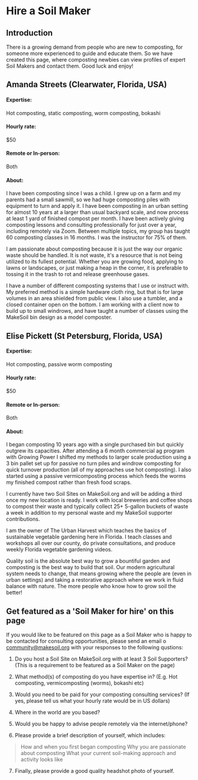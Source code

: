 # Hire a Soil Maker

## Introduction

There is a growing demand from people who are new to composting, for someone more experienced to guide and educate them. So we have created this page, where composting newbies can view profiles of expert Soil Makers and contact them. Good luck and enjoy!

## Amanda Streets (Clearwater, Florida, USA)
 
#### Expertise:

Hot composting, static composting, worm composting, bokashi
 
#### Hourly rate:

$50
 
#### Remote or In-person:

Both
 
#### About:
 
I have been composting since I was a child. I grew up on a farm and my parents had a small sawmill, so we had huge composting piles with equipment to turn and apply it. I have been composting in an urban setting for almost 10 years at a larger than usual backyard scale, and now process at least 1 yard of finished compost per month. I have been actively giving composting lessons and consulting professionally for just over a year, including remotely via Zoom. Between multiple topics, my group has taught 60 composting classes in 16 months. I was the instructor for 75% of them.
 
I am passionate about composting because it is just the way our organic waste should be handled. It is not waste, it's a resource that is not being utilized to its fullest potential. Whether you are growing food, applying to lawns or landscapes, or just making a heap in the corner, it is preferable to tossing it in the trash to rot and release greenhouse gases.
 
I have a number of different composting systems that I use or instruct with. My preferred method is a simple hardware cloth ring, but that is for large volumes in an area shielded from public view. I also use a tumbler, and a closed container open on the bottom. I am working with a client now to build up to small windrows, and have taught a number of classes using the MakeSoil bin design as a model composter.

## Elise Pickett (St Petersburg, Florida, USA)
 
#### Expertise:

Hot composting, passive worm composting
 
#### Hourly rate:

$50
 
#### Remote or In-person:

Both
 
#### About:
 
I began composting 10 years ago with a single purchased bin but quickly outgrew its capacities. After attending a 6 month commercial ag program with Growing Power I shifted my methods to larger scale production using a 3 bin pallet set up for passive no turn piles and windrow composting for quick turnover production (all of my approaches use hot composting). I also started using a passive vermicomposting process which feeds the worms my finished compost rather than fresh food scraps.
 
I currently have two Soil Sites on MakeSoil.org and will be adding a third once my new location is ready. I work with local breweries and coffee shops to compost their waste and typically collect 25+ 5-gallon buckets of waste a week in addition to my personal waste and my MakeSoil supporter contributions.
 
I am the owner of The Urban Harvest which teaches the basics of sustainable vegetable gardening here in Florida. I teach classes and workshops all over our county, do private consultations, and produce weekly Florida vegetable gardening videos.
 
Quality soil is the absolute best way to grow a bountiful garden and composting is the best way to build that soil. Our modern agricultural system needs to change, that means growing where the people are (even in urban settings) and taking a restorative approach where we work in fluid balance with nature. The more people who know how to grow soil the better!

## Get featured as a 'Soil Maker for hire' on this page

If you would like to be featured on this page as a Soil Maker who is happy to be contacted for consulting opportunities, please send an email o community@makesoil.org with your responses to the following qustions:

1. Do you host a Soil Site on MakeSoil.org with at least 3 Soil Supporters? (This is a requirement to be featured as a Soil Maker on the page)

2. What method(s) of composting do you have expertise in? (E.g. Hot composting, vermicomposting (worms), bokashi etc)

3. Would you need to be paid for your composting consulting services? (If yes, please tell us what your hourly rate would be in US dollars)

4. Where in the world are you based?

5. Would you be happy to advise people remotely via the internet/phone?

6. Please provide a brief description of yourself, which includes:
> How and when you first began composting
> Why you are passionate about composting
> What your current soil-making approach and activity looks like

7. Finally, please provide a good quality headshot photo of yourself.
